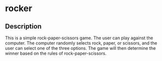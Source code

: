 # rocker

## Description

This is a simple rock-paper-scissors game. The user can play against the computer. The computer randomly selects rock, paper, or scissors, and the user can select one of the three options. The game will then determine the winner based on the rules of rock-paper-scissors.
